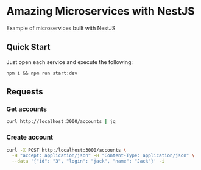 # Amazing Microservices with NestJS

Example of microservices built with NestJS

## Quick Start

Just open each service and execute the following:

```
npm i && npm run start:dev
```

## Requests

### Get accounts

```bash
curl http://localhost:3000/accounts | jq
```

### Create account

```bash
curl -X POST http:/localhost:3000/accounts \
  -H "accept: application/json" -H "Content-Type: application/json" \
  --data '{"id": "3", "login": "jack", "name": "Jack"}' -i
```

